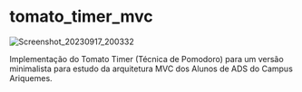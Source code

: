 # tomato_timer_mvc

![Screenshot_20230917_200332](https://github.com/andreyquadros/tomato_timer_mvc/assets/105085242/aefc0518-b68e-4be8-96f2-87da6c15be75)

Implementação do Tomato Timer (Técnica de Pomodoro) para um versão minimalista para estudo da arquitetura MVC dos Alunos de ADS do Campus Ariquemes.

